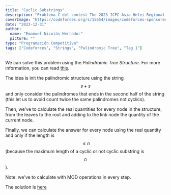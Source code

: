 ```yaml
---
title: "Cyclic Substrings"
description: "Problema C del contest The 2023 ICPC Asia Hefei Regional Contest (The 2nd Universal Cup. Stage 12: Hefei)"
coverImage: "https://codeforces.org/s/15654/images/codeforces-sponsored-by-ton-ny.png"
date: "2023-12-31"
author:
  name: "Emanuel Nicolás Herrador"
  picture: ""
type: "Programación Competitiva"
tags: ["Codeforces", "Strings", "Palindromic Tree", "Tag 1"]
---
```


We can solve this problem using the _Palindromic Tree Structure_. For more information, you can read [this](https://www.geeksforgeeks.org/palindromic-tree-introduction-implementation/).

The idea is init the palindromic structure using the string $$s + s$$ and only consider the palindromes that ends in the second half of the string (this let us to avoid count twice the same palindromes not cyclics).

Then, we've to calculate the real quantities for every node in the structure, from the leaves to the root and adding to the link node the quantity of the current node.

Finally, we can calculate the answer for every node using the real quantity and only if the length is $$\leq n$$ (because the maximum length of a cyclic or not cyclic substring is $$n$$).

Note: we've to calculate with MOD operations in every step.

The solution is [here](./codes/C.cpp)

